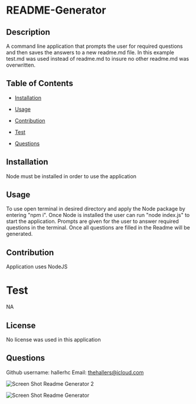 # README-Generator
## Description
A command line application that prompts the user for required questions and then saves the answers to a new readme.md file. In this example test.md was used instead of readme.md to insure no other readme.md was overwritten.
## Table of Contents
* [Installation](#installation)

* [Usage](#usage)

* [Contribution](#contribution)

* [Test](#test)

* [Questions](#questions)

## Installation 
Node must be installed in order to use the application

## Usage 
To use open terminal in desired directory and apply the Node package by entering "npm i". Once Node is installed the user can run "node index.js" to start the application. Prompts are given for the user to answer required questions in the terminal. Once all questions are filled in the Readme will be generated. 

## Contribution
Application uses NodeJS

# Test
NA

## License 
No license was used in this application

## Questions
Github username: hallerhc 
Email: thehallers@icloud.com

![Screen Shot Readme Generator 2 ](https://user-images.githubusercontent.com/100663920/172022441-01b1ef04-9b5d-48e7-bd34-2d0c89580182.png)

![Screen Shot Readme Generator](https://user-images.githubusercontent.com/100663920/172022579-e9d2807c-c441-447d-90bc-20a96f0fa805.png)


